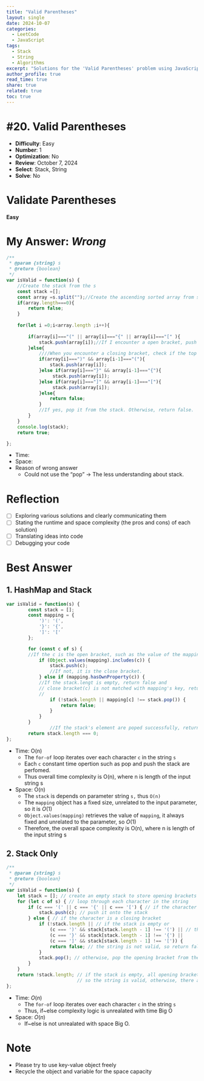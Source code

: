 ```yaml
---
title: "Valid Parentheses"
layout: single
date: 2024-10-07
categories: 
  - LeetCode
  - JavaScript
tags: 
  - Stack
  - String
  - Algorithms
excerpt: "Solutions for the 'Valid Parentheses' problem using JavaScript and stacks."
author_profile: true
read_time: true
share: true
related: true
toc: true
---
```

# #20. Valid Parentheses

- **Difficulty**: Easy  
- **Number**: 1  
- **Optimization**: No  
- **Review**: October 7, 2024  
- **Select**: Stack, String  
- **Solve**: No  

# Validate Parentheses

**Easy**

# My Answer: *Wrong*

```jsx
/**
 * @param {string} s
 * @return {boolean}
 */
var isValid = function(s) {
    //Create the stack from the s
    const stack =[];
    const array =s.split("");//Create the ascending sorted array from s 
    if(array.length===0){
        return false;
    }
    
    for(let i =0;i<array.length ;i++){
        
        if(array[i]==="(" || array[i]==="{" || array[i]==="[" ){
            stack.push(array[i]);//If I encounter a open bracket, push the stack
        }else{
            ////When you encounter a closing bracket, check if the top of the stack was the opening for it.
            if(array[i]===")" && array[i-1]==="("){
                stack.push(array[i]);
            }else if(array[i]==="}" && array[i-1]==="{"){
                 stack.push(array[i]);
            }else if(array[i]==="]" && array[i-1]==="["){
                 stack.push(array[i]);
            }else{
                return false;
            }
            //If yes, pop it from the stack. Otherwise, return false.
        }
    }
    console.log(stack);
    return true;

};
```

- Time:
- Space:
- Reason of wrong answer
    - Could not use the “pop” → The less understanding about stack.
    

# Reflection

- [ ]  Exploring various solutions and clearly communicating them
- [ ]  Stating the runtime and space complexity (the pros and cons) of each solution)
- [ ]  Translating ideas into code
- [ ]  Debugging your code

# Best Answer

## 1. HashMap and Stack

```jsx
var isValid = function(s) {
        const stack = [];
        const mapping = {
            ')': '(',
            '}': '{',
            ']': '['
        };

        for (const c of s) {
        //If the c is the open bracket, such as the value of the mapping, push to the stack
            if (Object.values(mapping).includes(c)) {
                stack.push(c);
                //If not, it is the close bracket.
            } else if (mapping.hasOwnProperty(c)) {
            //If the stack.lengt is empty, return false and
            // close bracket(c) is not matched with mapping's key, return ffalse
            //
                if (!stack.length || mapping[c] !== stack.pop()) {
                    return false;
                }
            }
        }
				//If the stack's element are poped successfully, return true
        return stack.length === 0;    
};
```

- Time: O(n)
    - The `for-of` loop iterates over each character `c` in the string `s`
    - Each `c` constant time opertion such as pop and push the stack are perfomed.
    - Thus overall time complexity is O(n), where n is length of the input string s
- Space: O(n)
    - The `stack` is depends on parameter string `s,` thus `O(n)`
    - The `mapping` object has a fixed size, unrelated to the input parameter, so it is $O(1)$
    - `Object.values(mapping)` retrieves the value of `mapping`, it always fixed and unrelated to the parameter, so $O(1)$
    - Therefore, the overall space complexity is O(n), where n is length of the input string s

## 2. Stack Only

```jsx
/**
 * @param {string} s
 * @return {boolean}
 */
var isValid = function(s) {
    let stack = []; // create an empty stack to store opening brackets
    for (let c of s) { // loop through each character in the string
        if (c === '(' || c === '{' || c === '[') { // if the character is an opening bracket
            stack.push(c); // push it onto the stack
        } else { // if the character is a closing bracket
            if (!stack.length || // if the stack is empty or 
                (c === ')' && stack[stack.length - 1] !== '(') || // the closing bracket doesn't match the corresponding opening bracket at the top of the stack
                (c === '}' && stack[stack.length - 1] !== '{') ||
                (c === ']' && stack[stack.length - 1] !== '[')) {
                return false; // the string is not valid, so return false
            }
            stack.pop(); // otherwise, pop the opening bracket from the stack
        }
    }
    return !stack.length; // if the stack is empty, all opening brackets have been matched with their corresponding closing brackets,
                          // so the string is valid, otherwise, there are unmatched opening brackets, so return false
};
```

- Time: $O(n)$
    - The `for-of` loop iterates over each character `c` in the string `s`
    - Thus, if~else complexity logic is unrealated with time Big O
- Space: $O(n)$
    - If~else is not unrealated with space Big O.

# Note

- Please try to use key-value object freely
- Recycle the object and variable for the space capacity
